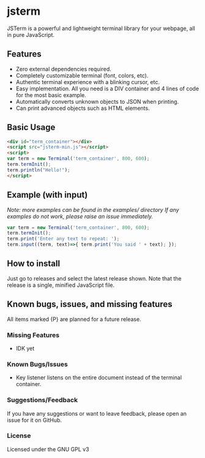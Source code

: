# jsterm

JSTerm is a powerful and lightweight terminal library for your webpage, all in pure JavaScript.

## Features

 * Zero external dependencies required.
 * Completely customizable terminal (font, colors, etc).
 * Authentic terminal experience with a blinking cursor, etc.
 * Easy implementation. All you need is a DIV container and 4 lines of code for the most basic example.
 * Automatically converts unknown objects to JSON when printing.
 * Can print advanced objects such as HTML elements.

## Basic Usage

```html
<div id="term_container"></div>
<script src="jsterm-min.js"></script>
<script>
var term = new Terminal('term_container', 800, 600);
term.termInit();
term.println("Hello!");
</script>
```

## Example (with input)

*Note: more examples can be found in the examples/ directory*
*If any examples do not work, please raise an issue immediately.*

```js
var term = new Terminal('term_container', 800, 600);
term.termInit();
term.print('Enter any text to repeat: ');
term.input((term, text)=>{ term.print('You said ' + text); });
```

## How to install

Just go to releases and select the latest release shown. Note that the release is a single, minified JavaScript file.

## Known bugs, issues, and missing features

All items marked {P} are planned for a future release.

### Missing Features

 * IDK yet

### Known Bugs/Issues

 * Key listener listens on the entire document instead of the terminal container.


### Suggestions/Feedback

If you have any suggestions or want to leave feedback, please open an issue for it on GitHub.

### License

Licensed under the GNU GPL v3